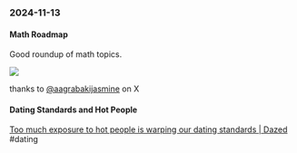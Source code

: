### 2024-11-13
#### Math Roadmap

Good roundup of math topics.

![](https://x.com/hamptonism/status/1844439915863605700)

thanks to [@aagrabakijasmine](https://x.com/aagrabakijasmin) on X

#### Dating Standards and Hot People

[Too much exposure to hot people is warping our dating standards | Dazed](https://www.dazeddigital.com/beauty/article/65066/1/too-much-exposure-to-hot-people-is-warping-our-dating-standards) #dating 


